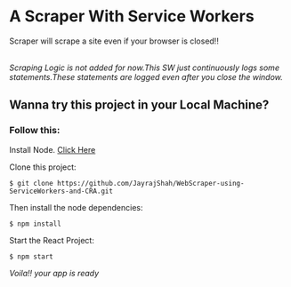 # A Scraper With Service Workers

Scraper will scrape a site even if your browser is closed!!<br><br>

_Scraping Logic is not added for now.This SW just continuously logs some statements.These statements are logged even after you close the window._

## Wanna try this project in your Local Machine?

<h3>Follow this:</h3>

Install Node. <a href="https://nodejs.org/en/">Click Here</a>

Clone this project:

```shell
$ git clone https://github.com/JayrajShah/WebScraper-using-ServiceWorkers-and-CRA.git
```

Then install the node dependencies:

```shell
$ npm install
```

Start the React Project:

```shell
$ npm start
```

_Voila!! your app is ready_
